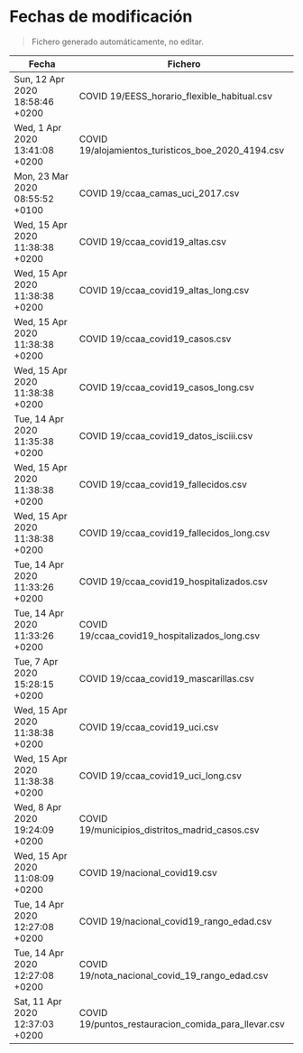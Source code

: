 # Fechas de modificación

> Fichero generado automáticamente, no editar.

| Fecha                           | Fichero                  |
|---------------------------------|--------------------------|
| Sun, 12 Apr 2020 18:58:46 +0200  | COVID 19/EESS_horario_flexible_habitual.csv |
| Wed, 1 Apr 2020 13:41:08 +0200  | COVID 19/alojamientos_turisticos_boe_2020_4194.csv |
| Mon, 23 Mar 2020 08:55:52 +0100  | COVID 19/ccaa_camas_uci_2017.csv |
| Wed, 15 Apr 2020 11:38:38 +0200  | COVID 19/ccaa_covid19_altas.csv |
| Wed, 15 Apr 2020 11:38:38 +0200  | COVID 19/ccaa_covid19_altas_long.csv |
| Wed, 15 Apr 2020 11:38:38 +0200  | COVID 19/ccaa_covid19_casos.csv |
| Wed, 15 Apr 2020 11:38:38 +0200  | COVID 19/ccaa_covid19_casos_long.csv |
| Tue, 14 Apr 2020 11:35:38 +0200  | COVID 19/ccaa_covid19_datos_isciii.csv |
| Wed, 15 Apr 2020 11:38:38 +0200  | COVID 19/ccaa_covid19_fallecidos.csv |
| Wed, 15 Apr 2020 11:38:38 +0200  | COVID 19/ccaa_covid19_fallecidos_long.csv |
| Tue, 14 Apr 2020 11:33:26 +0200  | COVID 19/ccaa_covid19_hospitalizados.csv |
| Tue, 14 Apr 2020 11:33:26 +0200  | COVID 19/ccaa_covid19_hospitalizados_long.csv |
| Tue, 7 Apr 2020 15:28:15 +0200  | COVID 19/ccaa_covid19_mascarillas.csv |
| Wed, 15 Apr 2020 11:38:38 +0200  | COVID 19/ccaa_covid19_uci.csv |
| Wed, 15 Apr 2020 11:38:38 +0200  | COVID 19/ccaa_covid19_uci_long.csv |
| Wed, 8 Apr 2020 19:24:09 +0200  | COVID 19/municipios_distritos_madrid_casos.csv |
| Wed, 15 Apr 2020 11:08:09 +0200  | COVID 19/nacional_covid19.csv |
| Tue, 14 Apr 2020 12:27:08 +0200  | COVID 19/nacional_covid19_rango_edad.csv |
| Tue, 14 Apr 2020 12:27:08 +0200  | COVID 19/nota_nacional_covid_19_rango_edad.csv |
| Sat, 11 Apr 2020 12:37:03 +0200  | COVID 19/puntos_restauracion_comida_para_llevar.csv |
